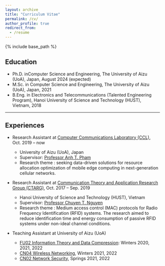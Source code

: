 ```yaml
---
layout: archive
title: "Curriculum Vitae"
permalink: /cv/
author_profile: true
redirect_from:
  - /resume
---
```


{% include base_path %}


<!-- Education -->
<!-- ====== -->
## Education
* Ph.D. inComputer Science and Engineering, The University of Aizu (UoA), Japan, August 2024 (expected)
* M.Sc. in Computer Science and Engineering, The University of Aizu (UoA), Japan, 2021
* B.Eng. in Electronics and Telecommunications (Talented Engineering Program), Hanoi University of Science and Technology (HUST), Vietnam, 2018
-----

<!-- Professional Experience -->
<!-- ====== -->
## Experiences
* Research Assistant at [Computer Communications Laboratory (CCL)](http://web-ext.u-aizu.ac.jp/labs/ce-cc/), Oct. 2019 – now
  * University of Aizu (UoA), Japan
  * Supervisor: [Professor Anh T. Pham](https://u-aizu.ac.jp/~pham/)
  * Research theme : seeking data-driven solutions for resource allocation optimization of mobile edge computing in next-generation cellular networks.

* Research Assistant at [Communication Theory and Application Research Group (CTARG)](https://sites.google.com/site/ntchuyenkyoto/lab?authuser=0), Oct. 2017 – Sep. 2019
  * Hanoi University of Science and Technology (HUST), Vietnam
  * Supervisor: [Professor Chuyen T. Nguyen](https://sites.google.com/site/ntchuyenkyoto/home?authuser=0)
  * Research theme : Medium access control (MAC) protocols for Radio Frequency Identification (RFID) systems. The research aimed to reduce identification time and energy consumption of passive RFID systems under non-ideal channel conditions.
  
* Teaching Assistant at University of Aizu (UoA)
  * [FU02 Information Theory and Data Compression](http://web-ext.u-aizu.ac.jp/official/curriculum/syllabus/2022_1_E_013.html#13415): Winters 2020, 2021, 2022
  * [CN04 Wireless Networking](http://web-ext.u-aizu.ac.jp/official/curriculum/syllabus/2022_1_E_015.html#14103), Winters 2021, 2022
  * [CN02 Network Security](http://web-ext.u-aizu.ac.jp/official/curriculum/syllabus/2022_1_E_015.html#14101), Springs 2021, 2022
  
<!-- Skills
======
* Skill 1
* Skill 2
  * Sub-skill 2.1
  * Sub-skill 2.2
  * Sub-skill 2.3
* Skill 3 -->

<!-- Publications
======
  <ul>{% for post in site.publications %}
    {% include archive-single-cv.html %}
  {% endfor %}</ul> -->
  
<!-- Talks
======
  <ul>{% for post in site.talks %}
    {% include archive-single-talk-cv.html %}
  {% endfor %}</ul> -->
  
<!-- Teaching
======
  <ul>{% for post in site.teaching %}
    {% include archive-single-cv.html %}
  {% endfor %}</ul> -->
  
<!-- Service and leadership
======
* Currently signed in to 43 different slack teams -->
